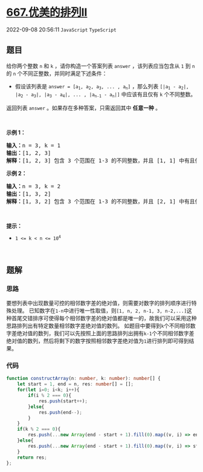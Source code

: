 # [667.优美的排列II](https://leetcode.cn/problems/beautiful-arrangement-ii)
2022-09-08 20:56:11 `JavaScript` `TypeScript`
## 题目
<p>给你两个整数 <code>n</code> 和 <code>k</code> ，请你构造一个答案列表 <code>answer</code> ，该列表应当包含从 <code>1</code> 到 <code>n</code> 的 <code>n</code> 个不同正整数，并同时满足下述条件：</p>

<ul>
  <li>假设该列表是 <code>answer = [a<sub>1</sub>, a<sub>2</sub>, a<sub>3</sub>, ... , a<sub>n</sub>]</code> ，那么列表 <code>[|a<sub>1</sub> - a<sub>2</sub>|, |a<sub>2</sub> - a<sub>3</sub>|, |a<sub>3</sub> - a<sub>4</sub>|, ... , |a<sub>n-1</sub> - a<sub>n</sub>|]</code> 中应该有且仅有 <code>k</code> 个不同整数。</li>
</ul>

<p>返回列表 <code>answer</code> 。如果存在多种答案，只需返回其中 <strong>任意一种</strong> 。</p>

<p> </p>

<p><strong>示例 1：</strong></p>

<pre>
<strong>输入：</strong>n = 3, k = 1
<strong>输出：</strong>[1, 2, 3]
<strong>解释：</strong>[1, 2, 3] 包含 3 个范围在 1-3 的不同整数，并且 [1, 1] 中有且仅有 1 个不同整数：1
</pre>

<p><strong>示例 2：</strong></p>

<pre>
<strong>输入：</strong>n = 3, k = 2
<strong>输出：</strong>[1, 3, 2]
<strong>解释：</strong>[1, 3, 2] 包含 3 个范围在 1-3 的不同整数，并且 [2, 1] 中有且仅有 2 个不同整数：1 和 2
</pre>

<p> </p>

<p><strong>提示：</strong></p>

<ul>
  <li><code>1 &lt;= k &lt; n &lt;= 10<sup>4</sup></code></li>
</ul>

<p> </p>


## 题解
### 思路
要想列表中出现数量可控的相邻数字差的绝对值，则需要对数字的排列顺序进行特殊处理。
已知数字在`1-n`中进行唯一性取值，则`[1, n, 2, n-1, 3, n-2,...]`这种首尾交错排序可使得每个相邻数字差的绝对值都是唯一的，故我们可以采用这种思路排列出有特定数量相邻数字差绝对值的数列。
如题目中要得到`k`个不同相邻数字差绝对值的数列，我们可以先按照上面的思路排列出拥有`k-1`个不同相邻数字差绝对值的数列，然后将剩下的数字按照相邻数字差绝对值为`1`进行排列即可得到结果。

### 代码
```typescript
function constructArray(n: number, k: number): number[] {
    let start = 1, end = n, res: number[] = [];
    for(let i=0; i<k; i++){
        if(i % 2 === 0){
            res.push(start++);
        }else{
            res.push(end--);
        }
    }
    if(k % 2 === 0){
        res.push(...new Array(end - start + 1).fill(0).map((v, i) => end - i));
    }else{
        res.push(...new Array(end - start + 1).fill(0).map((v, i) => start + i));
    }
    return res;
};
```
